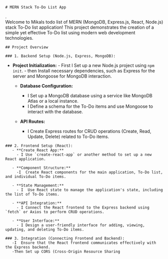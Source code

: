 	# MERN Stack To-Do List App
.	
	Welcome to Mikals todo list of  MERN (MongoDB, Express.js, React, Node.js) stack To-Do list application! This project demonstrates the creation of a simple yet effective To-Do list using modern web development technologies.
	
	## Project Overview
	
	### 1. Backend Setup (Node.js, Express, MongoDB):
   - **Project Initialization:**
	     - First I Set up a new Node.js project using `npm init`.
	     - then Install necessary dependencies, such as Express for the server and Mongoose for MongoDB interaction.
	
	   - **Database Configuration:**
	     - I Set up a MongoDB database using a service like MongoDB Atlas or a local instance.
	     - I  Define a schema for the To-Do items and use Mongoose to interact with the database.
	
	   - **API Routes:**
	     - I Create Express routes for CRUD operations (Create, Read, Update, Delete) related to To-Do items.
	
	### 2. Frontend Setup (React):
	   - **Create React App:**
	     - I Use `create-react-app` or another method to set up a new React application.
	
	   - **Component Structure:**
	     -I  Create React components for the main application, To-Do list, and individual To-Do items.
	
	   - **State Management:**
	     - I  Use React state to manage the application's state, including the list of To-Do items.
	
	   - **API Integration:**
	     - I Connect the React frontend to the Express backend using `fetch` or Axios to perform CRUD operations.
	
	   - **User Interface:**
	     - I Design a user-friendly interface for adding, viewing, updating, and deleting To-Do items.
	
	### 3. Integration (Connecting Frontend and Backend):
	   -I  Ensure that the React frontend communicates effectively with the Express backend.
	   -Then Set up CORS (Cross-Origin Resource Sharing
	
